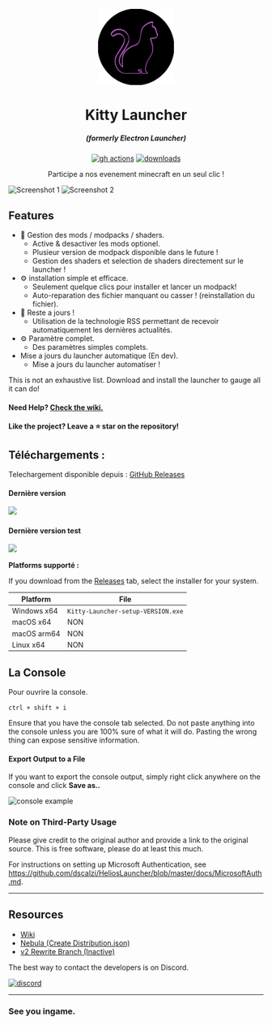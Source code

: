 <p align="center"><img src="./app/assets/images/kittyteam.png" width="150px" height="150px" alt="aventium softworks"></p>

<h1 align="center">Kitty Launcher</h1>

<em><h5 align="center">(formerly Electron Launcher)</h5></em>

[<p align="center"><img src="https://img.shields.io/github/actions/workflow/status/kipawepro/KittyTownLauncher/build.yml?branch=master&style=for-the-badge" alt="gh actions">](https://github.com/kipawepro/KittyTownLauncher/actions) [<img src="https://img.shields.io/github/downloads/kipawepro/KittyTownLauncher/total.svg?style=for-the-badge" alt="downloads">](https://github.com/kipawepro/KittyTownLauncher/releases)</p>

<p align="center">Participe a nos evenement minecraft en un seul clic !</p>

![Screenshot 1](https://imgur.com/T3RAIAS.png)
![Screenshot 2](https://imgur.com/anuOqQF.png)

## Features

* 📂 Gestion des mods / modpacks / shaders.
  * Active & desactiver les mods optionel.
  * Plusieur version de modpack disponible dans le future !
  * Gestion des shaders et selection de shaders directement sur le launcher !
* ⚙️ installation simple et efficace.
  * Seulement quelque clics pour installer et lancer un modpack!
  * Auto-reparation des fichier manquant ou casser ! (reinstallation du fichier).
* 📰 Reste a jours !
  * Utilisation de la technologie RSS permettant de recevoir automatiquement les dernières actualités.
* ⚙️ Paramètre complet.
  * Des paramètres simples complets. 
* Mise a jours du launcher automatique (En dev).
  * Mise a jours du launcher automatiser !

This is not an exhaustive list. Download and install the launcher to gauge all it can do!

#### Need Help? [Check the wiki.][wiki]

#### Like the project? Leave a ⭐ star on the repository!

## Téléchargements :

Telechargement disponible depuis : [GitHub Releases](https://github.com/kipawepro/KittyTownLauncher/releases)

#### Dernière version

[![](https://img.shields.io/github/release/dscalzi/HeliosLauncher.svg?style=flat-square)](https://github.com/kipawepro/KittyTownLauncher/releases/latest)

#### Dernière version test
[![](https://img.shields.io/github/release/dscalzi/HeliosLauncher/all.svg?style=flat-square)](https://github.com/kipawepro/KittyTownLauncher/releases)

**Platforms supporté :**

If you download from the [Releases](https://github.com/kipawepro/KittyTownLauncher/releases) tab, select the installer for your system.

| Platform | File |
| -------- | ---- |
| Windows x64 | `Kitty-Launcher-setup-VERSION.exe` |
| macOS x64 | NON |
| macOS arm64 | NON |
| Linux x64 | NON |

## La Console

Pour ouvrire la console.

```console
ctrl + shift + i
```

Ensure that you have the console tab selected. Do not paste anything into the console unless you are 100% sure of what it will do. Pasting the wrong thing can expose sensitive information.

#### Export Output to a File

If you want to export the console output, simply right click anywhere on the console and click **Save as..**

![console example](https://i.imgur.com/T5e73jP.png)

### Note on Third-Party Usage

Please give credit to the original author and provide a link to the original source. This is free software, please do at least this much.

For instructions on setting up Microsoft Authentication, see https://github.com/dscalzi/HeliosLauncher/blob/master/docs/MicrosoftAuth.md.

---

## Resources

* [Wiki][wiki]
* [Nebula (Create Distribution.json)][nebula]
* [v2 Rewrite Branch (Inactive)][v2branch]

The best way to contact the developers is on Discord.

[![discord](https://discordapp.com/api/guilds/1169648415936892990/embed.png?style=banner3)][discord]

---

### See you ingame.


[nodejs]: https://nodejs.org/en/ 'Node.js'
[vscode]: https://code.visualstudio.com/ 'Visual Studio Code'
[mainprocess]: https://electronjs.org/docs/tutorial/application-architecture#main-and-renderer-processes 'Main Process'
[rendererprocess]: https://electronjs.org/docs/tutorial/application-architecture#main-and-renderer-processes 'Renderer Process'
[chromedebugger]: https://marketplace.visualstudio.com/items?itemName=msjsdiag.debugger-for-chrome 'Debugger for Chrome'
[discord]: https://discord.gg/zNWUXdt 'Discord'
[wiki]: https://github.com/dscalzi/HeliosLauncher/wiki 'wiki'
[nebula]: https://github.com/dscalzi/Nebula 'dscalzi/Nebula'
[v2branch]: https://github.com/dscalzi/HeliosLauncher/tree/ts-refactor 'v2 branch'
